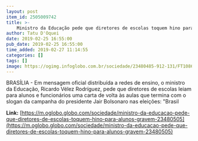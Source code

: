 ```yaml
---
layout: post
item_id: 2505009742
title: >-
    Ministro da Educação pede que diretores de escolas toquem hino para alunos e gravem
author: Tatu D'Oquei
date: 2019-02-25 16:55:00
pub_date: 2019-02-25 16:55:00
time_added: 2019-02-27 11:14:55
categories: []
tags: []
image: https://ogimg.infoglobo.com.br/sociedade/23480485-912-131/FT1086A/652/mec-mensagem.jpg
---
```


BRASÍLIA - Em mensagem oficial distribuída a redes de ensino, o ministro da Educação, Ricardo Vélez Rodríguez, pede que diretores de escolas leiam para alunos e funcionários uma carta de volta às aulas que termina com o slogan da campanha do presidente Jair Bolsonaro nas eleições: "Brasil

**Link:** [https://m.oglobo.globo.com/sociedade/ministro-da-educacao-pede-que-diretores-de-escolas-toquem-hino-para-alunos-gravem-23480505](https://m.oglobo.globo.com/sociedade/ministro-da-educacao-pede-que-diretores-de-escolas-toquem-hino-para-alunos-gravem-23480505)

